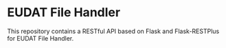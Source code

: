 EUDAT File Handler
==================

This repository contains a RESTful API based on Flask and Flask-RESTPlus for EUDAT File Handler.